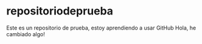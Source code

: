 # repositoriodeprueba
Este es un repositorio de prueba, estoy aprendiendo a usar GitHub
Hola, he cambiado algo!